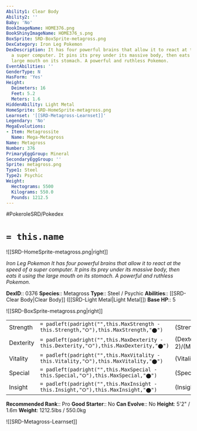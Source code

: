 ```yaml
---
Ability1: Clear Body
Ability2: ''
Baby: 'No'
BookImageName: HOME376.png
BookShinyImageName: HOME376_s.png
BoxSprite: SRD-BoxSprite-metagross.png
DexCategory: Iron Leg Pokemon
DexDescription: It has four powerful brains that allow it to react at the speed of
  a super computer. It pins its prey under its massive body, then eats it using the
  large mouth on its stomach. A powerful and ruthless Pokemon.
EventAbilities: ''
GenderType: N
HasForm: 'Yes'
Height:
  Deimeters: 16
  Feet: 5.2
  Meters: 1.6
HiddenAbility: Light Metal
HomeSprite: SRD-HomeSprite-metagross.png
Learnset: '[[SRD-Metagross-Learnset]]'
Legendary: 'No'
MegaEvolutions:
- Item: Metagrossite
  Name: Mega-Metagross
Name: Metagross
Number: 376
PrimaryEggGroup: Mineral
SecondaryEggGroup: ''
Sprite: metagross.png
Type1: Steel
Type2: Psychic
Weight:
  Hectograms: 5500
  Kilograms: 550.0
  Pounds: 1212.5
---
```


#PokeroleSRD/Pokedex

# `= this.name`

![[SRD-HomeSprite-metagross.png|right]]

*Iron Leg Pokemon*
*It has four powerful brains that allow it to react at the speed of a super computer. It pins its prey under its massive body, then eats it using the large mouth on its stomach. A powerful and ruthless Pokemon.*

**DexID**:: 0376
**Species**:: Metagross
**Type**:: Steel / Psychic
**Abilities**:: [[SRD-Clear Body|Clear Body]] ([[SRD-Light Metal|Light Metal]])
**Base HP**:: 5

![[SRD-BoxSprite-metagross.png|right]]

|           |                                                                                        |                                          |
| --------- | -------------------------------------------------------------------------------------- | ---------------------------------------- |
| Strength  | `= padleft(padright("",this.MaxStrength - this.Strength,"⭘"),this.MaxStrength,"⬤")`    | (Strength::3)/(MaxStrength::7)   |
| Dexterity | `= padleft(padright("",this.MaxDexterity - this.Dexterity,"⭘"),this.MaxDexterity,"⬤")` | (Dexterity:: 2)/(MaxDexterity::5) |
| Vitality  | `= padleft(padright("",this.MaxVitality - this.Vitality,"⭘"),this.MaxVitality,"⬤")`    | (Vitality::3)/(MaxVitality::7)   |
| Special   | `= padleft(padright("",this.MaxSpecial - this.Special,"⭘"),this.MaxSpecial,"⬤")`       | (Special::3)/(MaxSpecial::6)     |
| Insight   | `= padleft(padright("",this.MaxInsight - this.Insight,"⭘"),this.MaxInsight,"⬤")`       | (Insight::2)/(MaxInsight::5)     |

**Recommended Rank**:: Pro
**Good Starter**:: No
**Can Evolve**:: No
**Height**: 5'2" / 1.6m
**Weight**: 1212.5lbs / 550.0kg

![[SRD-Metagross-Learnset]]